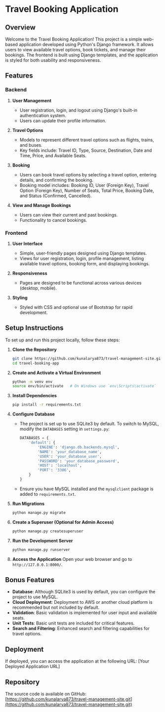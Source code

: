 # Travel Booking Application

## Overview

Welcome to the Travel Booking Application! This project is a simple web-based application developed using Python's Django framework. It allows users to view available travel options, book tickets, and manage their bookings. The frontend is built using Django templates, and the application is styled for both usability and responsiveness.

## Features

### Backend

1. **User Management**
   - User registration, login, and logout using Django's built-in authentication system.
   - Users can update their profile information.

2. **Travel Options**
   - Models to represent different travel options such as flights, trains, and buses.
   - Key fields include: Travel ID, Type, Source, Destination, Date and Time, Price, and Available Seats.

3. **Booking**
   - Users can book travel options by selecting a travel option, entering details, and confirming the booking.
   - Booking model includes: Booking ID, User (Foreign Key), Travel Option (Foreign Key), Number of Seats, Total Price, Booking Date, and Status (Confirmed, Cancelled).

4. **View and Manage Bookings**
   - Users can view their current and past bookings.
   - Functionality to cancel bookings.

### Frontend

1. **User Interface**
   - Simple, user-friendly pages designed using Django templates.
   - Views for user registration, login, profile management, listing available travel options, booking form, and displaying bookings.

2. **Responsiveness**
   - Pages are designed to be functional across various devices (desktop, mobile).

3. **Styling**
   - Styled with CSS and optional use of Bootstrap for rapid development.

## Setup Instructions

To set up and run this project locally, follow these steps:

1. **Clone the Repository**
   ```bash
   git clone https://github.com/kunalarya873/travel-management-site.git
   cd travel-booking-app
   ```

2. **Create and Activate a Virtual Environment**
   ```bash
   python -m venv env
   source env/bin/activate   # On Windows use `env\Scripts\activate`
   ```

3. **Install Dependencies**
   ```bash
   pip install -r requirements.txt
   ```

4. **Configure Database**
   - The project is set up to use SQLite3 by default. To switch to MySQL, modify the `DATABASES` setting in `settings.py`:
     ```python
     DATABASES = {
         'default': {
             'ENGINE': 'django.db.backends.mysql',
             'NAME': 'your_database_name',
             'USER': 'your_database_user',
             'PASSWORD': 'your_database_password',
             'HOST': 'localhost',
             'PORT': '3306',
         }
     }
     ```
   - Ensure you have MySQL installed and the `mysqlclient` package is added to `requirements.txt`.

5. **Run Migrations**
   ```bash
   python manage.py migrate
   ```

6. **Create a Superuser (Optional for Admin Access)**
   ```bash
   python manage.py createsuperuser
   ```

7. **Run the Development Server**
   ```bash
   python manage.py runserver
   ```

8. **Access the Application**
   Open your web browser and go to `http://127.0.0.1:8000/`.

## Bonus Features

- **Database**: Although SQLite3 is used by default, you can configure the project to use MySQL.
- **Cloud Deployment**: Deployment to AWS or another cloud platform is recommended but not included by default.
- **Validation**: Basic validation is implemented for user input and available seats.
- **Unit Tests**: Basic unit tests are included for critical features.
- **Search and Filtering**: Enhanced search and filtering capabilities for travel options.

## Deployment

If deployed, you can access the application at the following URL:
[Your Deployed Application URL]

## Repository

The source code is available on GitHub:
[https://github.com/kunalarya873/travel-management-site.git](https://github.com/kunalarya873/travel-management-site.git)
